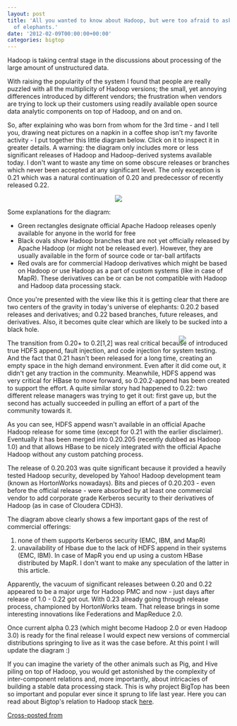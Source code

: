 ```yaml
---
layout: post
title: 'All you wanted to know about Hadoop, but were too afraid to ask: genealogy
  of elephants.'
date: '2012-02-09T00:00:00+00:00'
categories: bigtop
---
```

<p>Hadoop is taking central stage in the discussions about processing of the large amount of unstructured data.</p> 
  <p>With
 raising the popularity of the system I found that people are really 
puzzled with all the multiplicity of Hadoop versions; the small, yet 
annoying differences introduced by different vendors; the frustration 
when vendors are trying to lock up their customers using readily 
available open source data analytic components on top of Hadoop, and on 
and on.</p> 
  <p>So, after explaining who was born from whom for the 3rd time - and I 
tell you, drawing neat pictures on a napkin in a coffee shop isn't my 
favorite activity - I put together this little diagram below. Click on 
it to inspect it in greater details. A warning: the diagram only 
includes more or less significant releases of Hadoop and Hadoop-derived 
systems available today. I don't want to waste any time on some obscure 
releases or branches which never been accepted at any significant level.
 The only exception is 0.21 which was a natural continuation of 0.20 and
 predecessor of recently released 0.22. </p> 
  <p style="clear: both; text-align: center;" class="separator"><img src="http://2.bp.blogspot.com/-pHJR7XSCTlM/TzS-3-oGS4I/AAAAAAAAAB4/9M7OUrDapro/s640/hadoop-vers.png" /><br /></p> 
  <p>Some explanations for the diagram:</p> 
  <ul> 
    <li>Green rectangles designate official Apache Hadoop releases openly available for anyone in the world for free</li> 
    <li>Black ovals show Hadoop branches that are not yet officially 
released by Apache Hadoop (or might not be released ever). However, they
 are usually available in the form of source code or tar-ball artifacts</li> 
    <li>Red ovals are for commercial Hadoop derivatives which might be based
 on Hadoop or use Hadoop as a part of custom systems (like in case of 
MapR). These derivatives can be or can be not compatible with Hadoop and
 Hadoop data processing stack.</li> 
  </ul> 
  <p>Once you're presented with the view like this it is getting 
clear that there are two centers of the gravity in today's universe of 
elephants: 0.20.2 based releases and derivatives; and 0.22 based 
branches, future releases, and derivatives. Also, it becomes quite clear
 which are likely to be sucked into a black hole.</p> 
  <p>The 
transition from 0.20+ to 0.2[1,2] was real critical because of 
introduced true HDFS append, fault injection, and code injection for 
system testing. And the fact that 0.21 hasn't been released for a long 
time, creating an empty space in the high demand environment. Even after
 it did come out, it didn't get any traction in the community. 
Meanwhile, HDFS append was very critical for HBase to move forward, so 
0.20.2-append has been created to support the effort. A quite similar 
story had happened to 0.22: two different release managers was trying to
 get it out: first gave up, but the second has actually succeeded in 
pulling an effort of a part of the community towards it.</p> 
  <p>As
 you can see, HDFS append wasn't available in an official Apache Hadoop 
release for some time (except for 0.21 with the earlier disclaimer). 
Eventually it has been merged into 0.20.205 (recently dubbed as Hadoop 
1.0) and that allows HBase to be nicely integrated with the official 
Apache Hadoop without any custom patching process.</p> 
  <p>The 
release of 0.20.203 was quite significant because it provided a heavily 
tested Hadoop security, developed by Yahoo! Hadoop development team 
(known as HortonWorks nowadays). Bits and pieces of 0.20.203 - even 
before the official release - were absorbed by at least one commercial 
vendor to add corporate grade Kerberos security to their derivatives of 
Hadoop (as in case of Cloudera CDH3).</p> 
  <p>The diagram above clearly shows a few important gaps of the rest of commercial offerings:</p> 
  <ol> 
    <li>none of them supports Kerberos security (EMC, IBM, and MapR)</li> 
    <li>unavailability of Hbase due to the lack of HDFS append in their 
systems (EMC, IBM). In case of MapR you end up using a custom HBase 
distributed by MapR. I don't want to make any speculation of the latter 
in this article.</li> 
  </ol> 
  <p>Apparently, the vacuum of significant releases between 0.20 and 
0.22 appeared to be a major urge for Hadoop PMC and now - just days 
after release of 1.0 - 0.22 got out. With 0.23 already going through 
release process, championed by HortonWorks team. That release brings in 
some interesting innovations like Federations and MapReduce 2.0.</p> 
  <p>Once
current alpha 0.23 (which might become Hadoop 2.0 or even Hadoop 3.0) is ready for 
the final release I would expect new versions of commercial 
distributions springing to live as it was the case before. At this point
 I will update the diagram :)</p> 
  <p>If you can imagine the 
variety of the other animals such as Pig, and Hive piling on top of 
Hadoop, you would get astonished by the complexity of inter-component 
relations and, more importantly, about intricacies of building a stable 
data processing stack. This is why project BigTop has 
been so important and popular ever since it sprung to life last year. 
Here you can read about Bigtop's relation to Hadoop stack <a href="http://is.gd/5kJ6Iv" target="_blank">here</a>.</p> 
  <p><a href="http://is.gd/H4Jfa7">Cross-posted from</a><br /></p> 
  <p><img id="smallDivTip" src="chrome://dictionarytip/skin/dtipIconHover.png" style="border: 0px solid blue; left: 617px; position: absolute; top: 815px; z-index: 90;" /></p>
